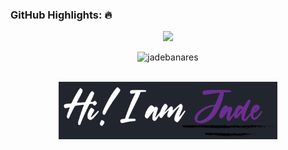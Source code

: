 
### GitHub Highlights: :fire:
<div align="center">
  <a href="https://commits.top/philippines_public.html" target="_blank">
      <img src="https://github-readme-streak-stats.herokuapp.com/?user=jade-banares&theme=buefy-dark&hide_border=true&date_format=M%20j%5B%2C%20Y%5D" />
  </a>
</div>
<p align="center"> <img src="https://komarev.com/ghpvc/?username=jade-banares&label=Profile%20views&color=0e75b6&style=flat" alt="jadebanares" /> </p>
<br>
<div align="center">
  <a href="#" target="_blank">
     <img src="HsdjdhclawIDU.png" width="350" />
  </a>
</div>
